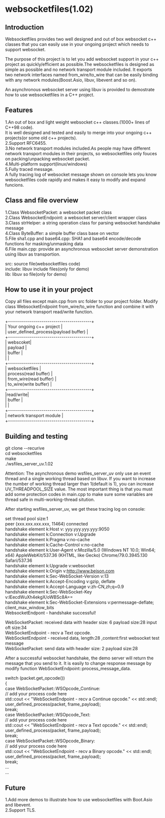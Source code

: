 # websocketfiles(1.02)  

## Introduction  

Websocketfiles provides two well designed and out of box websocket c++ classes that you can easily use in your ongoing project which needs to support websocket.  

The purpose of this project is to let you add websocket support in your c++ project as quickly/efficient as possible.The websocketfiles is designed as simple as possible and no network transport module included. It exports two network interfaces named from_wire/to_wire that can be easily binding with any network modules(Boost.Asio, libuv, libevent and so on).  

An asynchronous websocket server using libuv is provided to demostrate how to use websocketfiles in a C++ project.  

## Features  
  
1.An out of box and light weight websocket c++ classes.(1000+ lines of C++98 code).  
  It is well designed and tested and easily to merge into your ongoing c++ projects(or some old c++ projects).  
2.Support RFC6455.  
3.No network transport modules included.As people may have different network transport modules in their projects, so websocketfiles only fouces on packing/unpacking websocket packet.  
4.Multi-platform support(linux/windows)  
5.Fully traced message.  
  A fully tracing log of websocket message shown on console lets you know websocketfiles code rapidly and makes it easy to modify and expand funcions.  
  
## Class and file overview  
  
1.Class WebsocketPacket: a websocket packet class  
2.Class WebsocketEndpoint: a websocket server/client wrapper class  
3.Class strHelper: a string operation class for parsing websocket handshake message  
4.Class ByteBuffer: a simple buffer class base on vector  
5.File sha1.cpp and base64.cpp: SHA1 and base64 encode/decode functions for masking/unmasking data  
6.File main.cpp: provide an asynchronous websocket server demonstration using libuv as transportion.  

src: source file(websocketfiles code)  
include: libuv include files(only for demo)  
lib: libuv so file(only for demo)  
  
## How to use it in your project  
  
Copy all files except main.cpp from src folder to your project folder. Modify class WebsocketEndpoint from_wire/to_wire function and combine it with your network transport read/write function.  

+------------------------------------------+  
|      Your ongoing c++ project            |  
|   user_defined_process(payload buffer)   |  
+------------------------------------------+  
                | webscoket|  
                |  payload |   
                |  buffer  |  
                |          |  
+------------------------------------------+  
|            websocketfiles                |  
|         process(read buffer)             |  
|         from_wire(read buffer)           |  
|         to_wire(write buffer)            |  
+------------------------------------------+  
                |read/write|  
                |  buffer  |  
                |          |  
+------------------------------------------+  
|         network transport module         |  
+------------------------------------------+  
  
  
  
## Building and testing  
  
git clone --recurive  
cd websocketfiles  
make  
./wsfiles_server_uv.1.02  
  
Attention: The asynchronous demo wsfiles_server_uv only use an event thread and a single working thread based on libuv. If you want to increase the number of working thread larger than 1(default is 1), you can increase UV_THREADPOOL_SIZE value. The most important thing is that you must add some protection codes in main.cpp to make sure some variables are thread safe in multi-working-thread sitution.  
  
After starting wsfiles_server_uv, we get these tracing log on console:  

set thread pool size:1  
peer (xxx.xxx.xxx.xxx, 11464) connected  
handshake element k:Host v: yyy.yyy.yyy.yyy:9050  
handshake element k:Connection v:Upgrade  
handshake element k:Pragma v:no-cache  
handshake element k:Cache-Control v:no-cache  
handshake element k:User-Agent v:Mozilla/5.0 (Windows NT 10.0; Win64; x64) AppleWebKit/537.36 (KHTML, like Gecko)   Chrome/79.0.3945.130 Safari/537.36  
handshake element k:Upgrade v:websocket  
handshake element k:Origin v:http://www.bejson.com  
handshake element k:Sec-WebSocket-Version v:13  
handshake element k:Accept-Encoding v:gzip, deflate  
handshake element k:Accept-Language v:zh-CN,zh;q=0.9  
handshake element k:Sec-WebSocket-Key v:lEecdWuXh4ekgX/oWBSc8A==  
handshake element k:Sec-WebSocket-Extensions v:permessage-deflate; client_max_window_bits  
WebsocketEndpont - handshake successful!  

WebSocketPacket: received data with header size: 6 payload size:28 input oft size:34  
WebSocketEndpoint - recv a Text opcode.  
WebSocketEndpoint - received data, length:28 ,content:first websocket test message  
WebSocketPacket: send data with header size: 2 payload size:28  
  
  
After a successful websocket handshake, the demo server will return the message that you send to it. It is easily to change response message by modify function WebSocketEndpoint::process_message_data.  

 switch (packet.get_opcode())  
    {  
    case WebSocketPacket::WSOpcode_Continue:  
        // add your process code here  
        std::cout << "WebSocketEndpoint - recv a Continue opcode." << std::endl;  
        user_defined_process(packet, frame_payload);  
        break;  
    case WebSocketPacket::WSOpcode_Text:  
        // add your process code here  
        std::cout << "WebSocketEndpoint - recv a Text opcode." << std::endl;  
        user_defined_process(packet, frame_payload);  
        break;  
    case WebSocketPacket::WSOpcode_Binary:  
        // add your process code here  
        std::cout << "WebSocketEndpoint - recv a Binary opcode." << std::endl;  
        user_defined_process(packet, frame_payload);  
        break;  
        ...  
        ...  
  
  
## Future  

1.Add more demos to illustrate how to use websocketfiles with Boot.Asio and libevent.  
2.Support TLS.   

 
